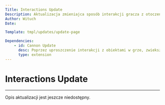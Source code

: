 ```yaml
---
Title: Interactions Update
Description: Aktualizacja zmieniajca sposób interakcji gracza z otoczeniem
Author: Wituch
Date:

Template: tmpl/updates/update-page

Dependencies:
    - id: Cannon Update
      desc: Poprzez uproszczenie interakcji z obiektami w grze, zwiekszając wygodę korzystania z działa.
      type: extension
---
```


# Interactions Update
-----

Opis aktualizacji jest jeszcze niedostępny.
